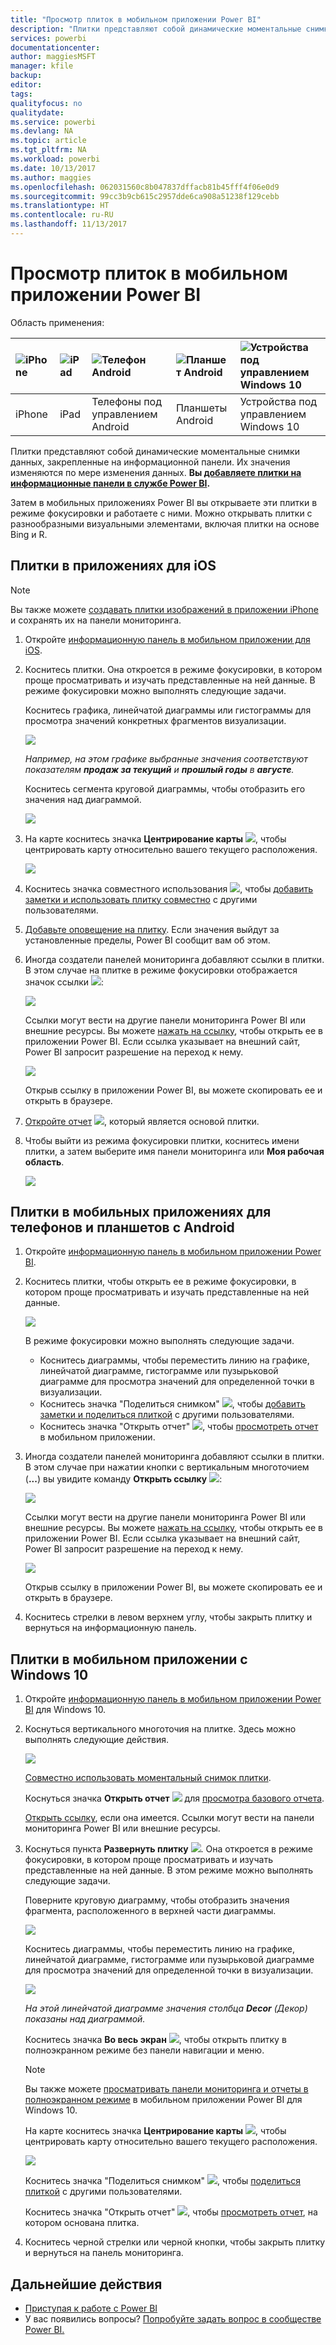 ```yaml
---
title: "Просмотр плиток в мобильном приложении Power BI"
description: "Плитки представляют собой динамические моментальные снимки данных, закрепленные на информационной панели. Узнайте, как работать с плитками в мобильных приложениях Power BI."
services: powerbi
documentationcenter: 
author: maggiesMSFT
manager: kfile
backup: 
editor: 
tags: 
qualityfocus: no
qualitydate: 
ms.service: powerbi
ms.devlang: NA
ms.topic: article
ms.tgt_pltfrm: NA
ms.workload: powerbi
ms.date: 10/13/2017
ms.author: maggies
ms.openlocfilehash: 062031560c8b047837dffacb81b45fff4f06e0d9
ms.sourcegitcommit: 99cc3b9cb615c2957dde6ca908a51238f129cebb
ms.translationtype: HT
ms.contentlocale: ru-RU
ms.lasthandoff: 11/13/2017
---
```

# <a name="explore-tiles-in-the-power-bi-mobile-apps"></a>Просмотр плиток в мобильном приложении Power BI
Область применения:

| ![iPhone](media/mobile-tiles-in-the-mobile-apps/iphone-logo-50-px.png) | ![iPad](media/mobile-tiles-in-the-mobile-apps/ipad-logo-50-px.png) | ![Телефон Android](media/mobile-tiles-in-the-mobile-apps/android-phone-logo-50-px.png) | ![Планшет Android](media/mobile-tiles-in-the-mobile-apps/android-tablet-logo-50-px.png) | ![Устройства под управлением Windows 10](media/mobile-tiles-in-the-mobile-apps/win-10-logo-50-px.png) |
|:--- |:--- |:--- |:--- |:--- |
| iPhone |iPad |Телефоны под управлением Android |Планшеты Android |Устройства под управлением Windows 10 |

Плитки представляют собой динамические моментальные снимки данных, закрепленные на информационной панели. Их значения изменяются по мере изменения данных. **Вы [добавляете плитки на информационные панели в службе Power BI](service-dashboard-tiles.md).** 

Затем в мобильных приложениях Power BI вы открываете эти плитки в режиме фокусировки и работаете с ними. Можно открывать плитки с разнообразными визуальными элементами, включая плитки на основе Bing и R.

## <a name="tiles-in-the-ios-apps"></a>Плитки в приложениях для iOS
> [!NOTE]
> Вы также можете [создавать плитки изображений в приложении iPhone](mobile-iphone-app-get-started.md) и сохранять их на панели мониторинга.
> 
> 

1. Откройте [информационную панель в мобильном приложении для iOS](mobile-apps-view-dashboard.md).
2. Коснитесь плитки. Она откроется в режиме фокусировки, в котором проще просматривать и изучать представленные на ней данные. В режиме фокусировки можно выполнять следующие задачи.
   
   Коснитесь графика, линейчатой диаграммы или гистограммы для просмотра значений конкретных фрагментов визуализации.
   
    ![](media/mobile-tiles-in-the-mobile-apps/power-bi-iphone-line-tile-values.png)
   
   *Например, на этом графике выбранные значения соответствуют показателям **продаж за текущий** и **прошлый годы** в **августе**.*  
   
   Коснитесь сегмента круговой диаграммы, чтобы отобразить его значения над диаграммой.  
   
   ![](media/mobile-tiles-in-the-mobile-apps/power-bi-ipad-tile-pie.png)
3. На карте коснитесь значка **Центрирование карты** ![](media/mobile-tiles-in-the-mobile-apps/power-bi-center-map-icon.png), чтобы центрировать карту относительно вашего текущего расположения.
   
     ![](media/mobile-tiles-in-the-mobile-apps/power-bi-ipad-center-map.png)
4. Коснитесь значка совместного использования ![](media/mobile-tiles-in-the-mobile-apps/power-bi-iphone-share-icon.png), чтобы [добавить заметки и использовать плитку совместно](mobile-annotate-and-share-a-tile-from-the-mobile-apps.md) с другими пользователями.
5. [Добавьте оповещение на плитку](mobile-set-data-alerts-in-the-mobile-apps.md). Если значения выйдут за установленные пределы, Power BI сообщит вам об этом.
6. Иногда создатели панелей мониторинга добавляют ссылки в плитки. В этом случае на плитке в режиме фокусировки отображается значок ссылки ![](media/mobile-tiles-in-the-mobile-apps/power-bi-iphone-link-icon.png):
   
    ![](media/mobile-tiles-in-the-mobile-apps/power-bi-iphone-tile-link.png)
   
    Ссылки могут вести на другие панели мониторинга Power BI или внешние ресурсы. Вы можете [нажать на ссылку](service-dashboard-edit-tile.md#hyperlink), чтобы открыть ее в приложении Power BI. Если ссылка указывает на внешний сайт, Power BI запросит разрешение на переход к нему.
   
    ![](media/mobile-tiles-in-the-mobile-apps/pbi_andr_openlinkmessage.png)
   
    Открыв ссылку в приложении Power BI, вы можете скопировать ее и открыть в браузере.
7. [Откройте отчет](mobile-reports-in-the-mobile-apps.md) ![](media/mobile-tiles-in-the-mobile-apps/power-bi-ipad-open-report-icon.png), который является основой плитки.
8. Чтобы выйти из режима фокусировки плитки, коснитесь имени плитки, а затем выберите имя панели мониторинга или **Моя рабочая область**.
   
    ![](media/mobile-tiles-in-the-mobile-apps/power-bi-ipad-tile-breadcrumb.png)

## <a name="tiles-in-the-mobile-app-for-android-phones-and-tablets"></a>Плитки в мобильных приложениях для телефонов и планшетов с Android
1. Откройте [информационную панель в мобильном приложении Power BI](mobile-apps-view-dashboard.md).
2. Коснитесь плитки, чтобы открыть ее в режиме фокусировки, в котором проще просматривать и изучать представленные на ней данные.
   
   ![](media/mobile-tiles-in-the-mobile-apps/power-bi-android-tablet-tile.png)
   
    В режиме фокусировки можно выполнять следующие задачи.
   
   * Коснитесь диаграммы, чтобы переместить линию на графике, линейчатой диаграмме, гистограмме или пузырьковой диаграмме для просмотра значений для определенной точки в визуализации.  
   * Коснитесь значка "Поделиться снимком" ![](media/mobile-tiles-in-the-mobile-apps/pbi_andr_sharesnapicon.png), чтобы [добавить заметки и поделиться плиткой](mobile-annotate-and-share-a-tile-from-the-mobile-apps.md) с другими пользователями.
   * Коснитесь значка "Открыть отчет" ![](media/mobile-tiles-in-the-mobile-apps/power-bi-android-tablet-open-report-icon.png), чтобы [просмотреть отчет](mobile-reports-in-the-mobile-apps.md) в мобильном приложении.
3. Иногда создатели панелей мониторинга добавляют ссылки в плитки. В этом случае при нажатии кнопки с вертикальным многоточием (**...**) вы увидите команду **Открыть ссылку** ![](media/mobile-tiles-in-the-mobile-apps/power-bi-iphone-link-icon.png):
   
    ![](media/mobile-tiles-in-the-mobile-apps/power-bi-android-tile-link.png)
   
    Ссылки могут вести на другие панели мониторинга Power BI или внешние ресурсы. Вы можете [нажать на ссылку](service-dashboard-edit-tile.md#hyperlink), чтобы открыть ее в приложении Power BI. Если ссылка указывает на внешний сайт, Power BI запросит разрешение на переход к нему.
   
    ![](media/mobile-tiles-in-the-mobile-apps/pbi_andr_openlinkmessage.png)
   
    Открыв ссылку в приложении Power BI, вы можете скопировать ее и открыть в браузере.
4. Коснитесь стрелки в левом верхнем углу, чтобы закрыть плитку и вернуться на информационную панель.

## <a name="tiles-in-the-windows-10-mobile-app"></a>Плитки в мобильном приложении с Windows 10
1. Откройте [информационную панель в мобильном приложении Power BI](mobile-apps-view-dashboard.md) для Windows 10.
2. Коснуться вертикального многоточия на плитке. Здесь можно выполнять следующие действия. 
   
    ![](media/mobile-tiles-in-the-mobile-apps/pbi_win10tileellpslink.png)
   
    [Совместно использовать моментальный снимок плитки](mobile-share-tile-windows-10-phone-app.md).
   
    Коснуться значка **Открыть отчет** ![](media/mobile-tiles-in-the-mobile-apps/power-bi-ipad-open-report-icon.png) для [просмотра базового отчета](mobile-reports-in-the-mobile-apps.md).
   
    [Открыть ссылку](service-dashboard-edit-tile.md#hyperlink), если она имеется. Ссылки могут вести на панели мониторинга Power BI или внешние ресурсы.
3. Коснуться пункта **Развернуть плитку** ![](media/mobile-tiles-in-the-mobile-apps/power-bi-windows-10-focus-mode-icon.png). Она откроется в режиме фокусировки, в котором проще просматривать и изучать представленные на ней данные. В этом режиме можно выполнять следующие задачи.
   
   Поверните круговую диаграмму, чтобы отобразить значения фрагмента, расположенного в верхней части диаграммы.  
   
   ![](media/mobile-tiles-in-the-mobile-apps/power-bi-windows-10-pie-focus-mode.png)
   
   Коснитесь диаграммы, чтобы переместить линию на графике, линейчатой диаграмме, гистограмме или пузырьковой диаграмме для просмотра значений для определенной точки в визуализации.  
   
   ![](media/mobile-tiles-in-the-mobile-apps/pbi_win10ph_bartile0316.png)
   
   *На этой линейчатой диаграмме значения столбца **Decor** (Декор) показаны над диаграммой.*
   
   Коснитесь значка **Во весь экран** ![](media/mobile-tiles-in-the-mobile-apps/power-bi-full-screen-icon.png), чтобы открыть плитку в полноэкранном режиме без панели навигации и меню.
   
   > [!NOTE]
   > Вы также можете [просматривать панели мониторинга и отчеты в полноэкранном режиме](mobile-windows-10-app-presentation-mode.md) в мобильном приложении Power BI для Windows 10.
   > 
   > 
   
   На карте коснитесь значка **Центрирование карты** ![](media/mobile-tiles-in-the-mobile-apps/power-bi-center-map-icon.png), чтобы центрировать карту относительно вашего текущего расположения.
   
   ![](media/mobile-tiles-in-the-mobile-apps/power-bi-windows-10-center-map.png)
   
   Коснитесь значка "Поделиться снимком" ![](media/mobile-tiles-in-the-mobile-apps/pbi_win10ph_shareicon.png), чтобы [поделиться плиткой](mobile-share-tile-windows-10-phone-app.md) с другими пользователями.   
   
   Коснитесь значка "Открыть отчет" ![](media/mobile-tiles-in-the-mobile-apps/power-bi-ipad-open-report-icon.png), чтобы [просмотреть отчет](mobile-reports-in-the-mobile-apps.md), на котором основана плитка. 
4. Коснитесь черной стрелки или черной кнопки, чтобы закрыть плитку и вернуться на панель мониторинга.

## <a name="next-steps"></a>Дальнейшие действия
* [Приступая к работе с Power BI](service-get-started.md)
* У вас появились вопросы? [Попробуйте задать вопрос в сообществе Power BI.](http://community.powerbi.com/)

